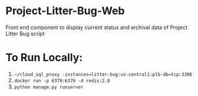 # Project-Litter-Bug-Web

Front end component to display current status and archival data of Project Litter Bug script

# To Run Locally:

1. `~/cloud_sql_proxy -instances=litter-bug:us-central1:plb-db=tcp:3306`
2. `docker run -p 6379:6379 -d redis:2.8`
3. `python manage.py runserver`